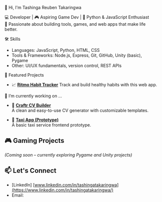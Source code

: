  👋 Hi, I'm Tashinga Reuben Takaringwa

💻 Developer | 🎮 Aspiring Game Dev | 🐍 Python & JavaScript Enthusiast  
🚀 Passionate about building tools, games, and web apps that make life better.

🛠️ Skills
- Languages: JavaScript, Python, HTML, CSS
- Tools & Frameworks: Node.js, Express, Git, GitHub, Unity (basic), Pygame
- Other: UI/UX fundamentals, version control, REST APIs
 
📂 Featured Projects

- 📈 [**Ritmo Habit Tracker**]((https://github.com/RxRakari/v0-ritmo-habit-tracker)) 
  Track and build healthy habits with this web app.
  
🔭 I’m currently working on ...

- 🔧 [**Craftr CV Builder**](https://github.com/Rakari-dev/craftr-cv-builder)  
  A clean and easy-to-use CV generator with customizable templates.

- 🚕 [**Taxi App (Prototype)**](https://github.com/Rakari-dev/taxiapp)  
  A basic taxi service frontend prototype.

## 🎮 Gaming Projects
*(Coming soon – currently exploring Pygame and Unity projects)*

## 📫 Let's Connect
- [LinkedIn] [www.linkedin.com/in/tashingatakaringwa](https://www.linkedin.com/in/tashingatakaringwa/)
- Email: 
<!--
**Rakari-dev/Rakari-dev** is a ✨ _special_ ✨ repository because its `README.md` (this file) appears on your GitHub profile.

Here are some ideas to get you started:

- 🔭 I’m currently working on ...
- 🌱 I’m currently learning ...
- 👯 I’m looking to collaborate on ...
- 🤔 I’m looking for help with ...
- 💬 Ask me about ...
- 📫 How to reach me: ...
- 😄 Pronouns: ...
- ⚡ Fun fact: ...
-->
